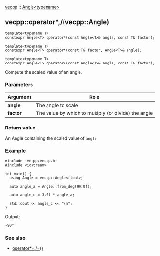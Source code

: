 [vecpp](../../../) :: [Angle<typename\>](../angle.md)
## vecpp::operator*,/(vecpp::Angle)

```
template<typename T>
constexpr Angle<T> operator*(const Angle<T>& angle, const T& factor);

template<typename T>
constexpr Angle<T> operator*(const T& factor, Angle<T>& angle);

template<typename T>
constexpr Angle<T> operator/(const Angle<T>& angle, const T& factor);
```
Compute the scaled value of an angle.

### Parameters

Argument   | Role
-----------|---------------------------------
**angle**  | The angle to scale
**factor** | The value by which to multiply (or divide) the angle

### Return value

An Angle containing the scaled value of `angle`

### Example

```
#include "vecpp/vecpp.h"
#include <iostream>

int main() {
  using Angle = vecpp::Angle<float>;

  auto angle_a = Angle::from_deg(90.0f);

  auto angle_c = 3.0f * angle_a;

  std::cout << angle_c << "\n";
}
```

Output:
```
-90°
```

### See also

* [operator*=,/=()](scale_inplace.md)